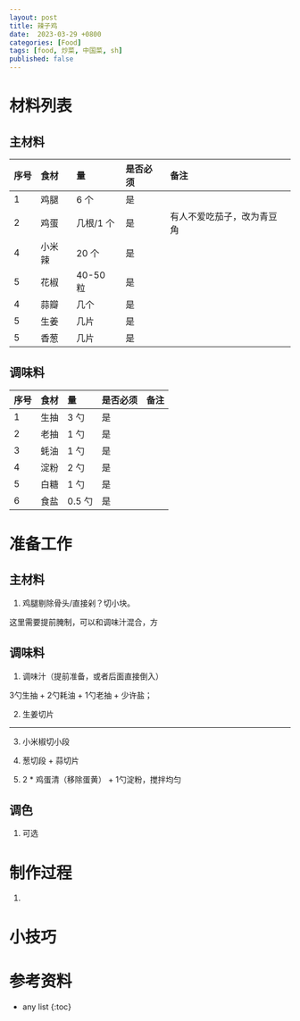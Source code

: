 ```yaml
---
layout: post
title: 辣子鸡
date:  2023-03-29 +0800
categories: [Food]
tags: [food, 炒菜, 中国菜, sh]
published: false
---
```


# 材料列表

## 主材料

| 序号 | 食材 | 量 | 是否必须 | 备注 |
|:----|:----|:----|:----|:----|
| 1 | 鸡腿 | 6 个 | 是 | |
| 2 | 鸡蛋 | 几根/1 个 | 是  | 有人不爱吃茄子，改为青豆角 |
| 4 | 小米辣 | 20 个 | 是  | |
| 5 | 花椒 | 40-50 粒 | 是  | |
| 4 | 蒜瓣 | 几个 | 是  | |
| 5 | 生姜 | 几片 | 是  | |
| 5 | 香葱 | 几片 | 是  | |

## 调味料

| 序号 | 食材 | 量 | 是否必须 | 备注 |
|:----|:----|:----|:----|:----|
| 1 | 生抽 | 3 勺 | 是  | |
| 2 | 老抽 | 1 勺 | 是  | |
| 3 | 蚝油 | 1 勺 | 是  | |
| 4 | 淀粉 | 2 勺 | 是  | |
| 5 | 白糖 | 1 勺 | 是  | |
| 6 | 食盐 | 0.5 勺 | 是  | |


# 准备工作

## 主材料

1. 鸡腿剔除骨头/直接剁？切小块。

这里需要提前腌制，可以和调味汁混合，方

## 调味料

1. 调味汁（提前准备，或者后面直接倒入）

3勺生抽 + 2勺耗油 + 1勺老抽 + 少许盐；

2. 生姜切片

--------------------------------------

3. 小米椒切小段

4. 葱切段 + 蒜切片

5. 2 * 鸡蛋清（移除蛋黄） + 1勺淀粉，搅拌均匀

## 调色

1. 可选

# 制作过程

1. 

# 小技巧

# 参考资料


* any list
{:toc}